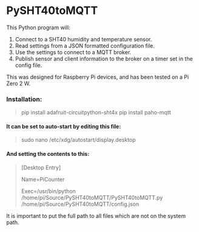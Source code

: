 # PySHT40toMQTT

This Python program will:

1. Connect to a SHT40 humidity and temperature sensor.
2. Read settings from a JSON formatted configuration file.
3. Use the settings to connect to a MQTT broker.
4. Publish sensor and client information to the broker on a timer set in the config file.

This was designed for Raspberry Pi devices, and has been tested on a Pi Zero 2 W.

### Installation:

> pip install adafruit-circuitpython-sht4x
> pip install paho-mqtt

#### It can be set to auto-start by editing this file:

> sudo nano /etc/xdg/autostart/display.desktop

#### And setting the contents to this:

> [Desktop Entry]
> 
> Name=PiCounter
> 
> Exec=/usr/bin/python /home/pi/Source/PySHT40toMQTT/PySHT40toMQTT.py /home/pi/Source/PySHT40toMQTT/config.json

It is important to put the full path to all files which are not on the system path.
